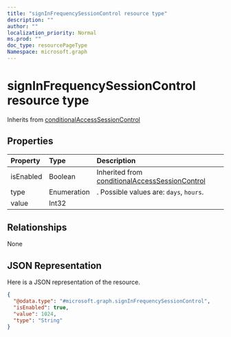 ```yaml
---
title: "signInFrequencySessionControl resource type"
description: ""
author: ""
localization_priority: Normal
ms.prod: ""
doc_type: resourcePageType
Namespace: microsoft.graph
---
```



# signInFrequencySessionControl resource type




Inherits from [conditionalAccessSessionControl](../resources/conditionalAccessSessionControl.md)

## Properties
|Property|Type|Description|
|:---|:---|:---|
|isEnabled|Boolean| Inherited from [conditionalAccessSessionControl](../resources/conditionalAccessSessionControl.md)|
|type|Enumeration|. Possible values are: `days`, `hours`.|
|value|Int32||

## Relationships
None

## JSON Representation
Here is a JSON representation of the resource.
<!-- {
  "blockType": "resource",
  "@odata.type": "microsoft.graph.signInFrequencySessionControl"
}
-->
``` json
{
  "@odata.type": "#microsoft.graph.signInFrequencySessionControl",
  "isEnabled": true,
  "value": 1024,
  "type": "String"
}
```

